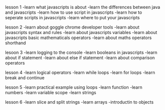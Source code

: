 lesson 1
-learn what javascripts is about
-learn the differences between java and javascripts
-learn how to use script in javascripts
-learn how to seperate scripts in javascripts
-learn where to put your javascripts

lesson 2
-learn about goggle chrome developer tools
-learn about javascripts syntax and rules
-learn about javascripts variables
-learn about javascripts basic mathematicals operators
-learn about maths operators shorthand

lesoon 3
-learn logging to the console
-learn booleans in javascripts
-learn about if statement
-learn about else if statement
-learn about comparison operators

lesson 4
-learn logical operators
-learn while loops
-learn for loops
-learn break and continue

lesson 5
-learn practical example using loops
-learn function
-learn numbers
-learn variable scope
-learn strings

lesson 6
-learn slice and split strings
-learn arrays
-introductin to objects